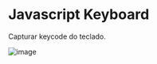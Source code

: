 # Javascript Keyboard
Capturar keycode do teclado.

![image](https://user-images.githubusercontent.com/24597559/172080982-d72fecbc-606b-4a2d-9002-74cc5096224a.png)


